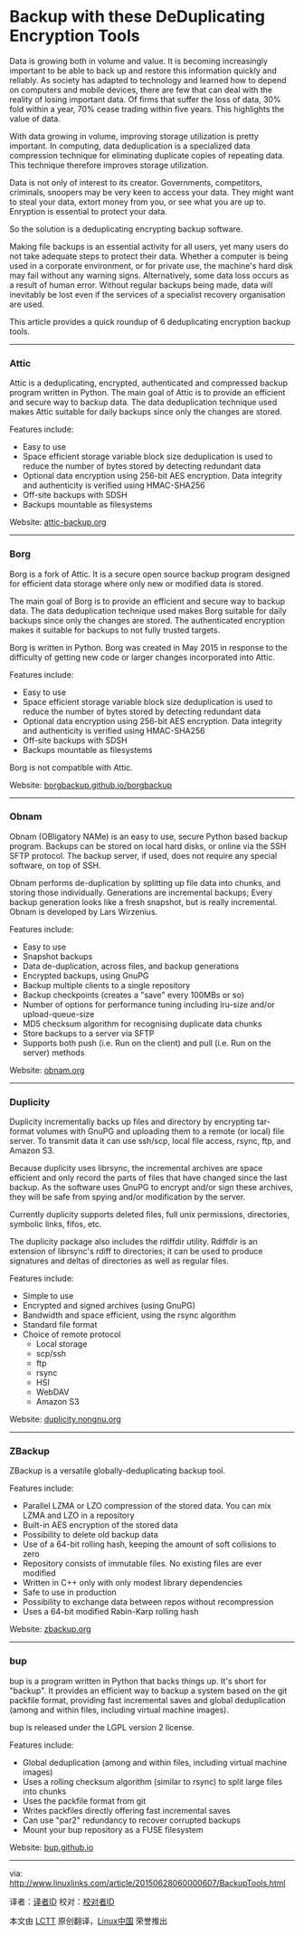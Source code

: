Backup with these DeDuplicating Encryption Tools
================================================================================
Data is growing both in volume and value. It is becoming increasingly important to be able to back up and restore this information quickly and reliably. As society has adapted to technology and learned how to depend on computers and mobile devices, there are few that can deal with the reality of losing important data. Of firms that suffer the loss of data, 30% fold within a year, 70% cease trading within five years. This highlights the value of data.

With data growing in volume, improving storage utilization is pretty important. In computing, data deduplication is a specialized data compression technique for eliminating duplicate copies of repeating data. This technique therefore improves storage utilization.

Data is not only of interest to its creator. Governments, competitors, criminals, snoopers may be very keen to access your data. They might want to steal your data, extort money from you, or see what you are up to. Enryption is essential to protect your data.

So the solution is a deduplicating encrypting backup software.

Making file backups is an essential activity for all users, yet many users do not take adequate steps to protect their data. Whether a computer is being used in a corporate environment, or for private use, the machine's hard disk may fail without any warning signs. Alternatively, some data loss occurs as a result of human error. Without regular backups being made, data will inevitably be lost even if the services of a specialist recovery organisation are used.

This article provides a quick roundup of 6 deduplicating encryption backup tools. 

----------

### Attic ###

Attic is a deduplicating, encrypted, authenticated and compressed backup program written in Python. The main goal of Attic is to provide an efficient and secure way to backup data. The data deduplication technique used makes Attic suitable for daily backups since only the changes are stored. 

Features include: 

- Easy to use
- Space efficient storage variable block size deduplication is used to reduce the number of bytes stored by detecting redundant data
- Optional data encryption using 256-bit AES encryption. Data integrity and authenticity is verified using HMAC-SHA256
- Off-site backups with SDSH
- Backups mountable as filesystems

Website: [attic-backup.org][1]

----------

### Borg ###

Borg is a fork of Attic. It is a secure open source backup program designed for efficient data storage where only new or modified data is stored.

The main goal of Borg is to provide an efficient and secure way to backup data. The data deduplication technique used makes Borg suitable for daily backups since only the changes are stored. The authenticated encryption makes it suitable for backups to not fully trusted targets.

Borg is written in Python. Borg was created in May 2015 in response to the difficulty of getting new code or larger changes incorporated into Attic.

Features include:

- Easy to use
- Space efficient storage variable block size deduplication is used to reduce the number of bytes stored by detecting redundant data
- Optional data encryption using 256-bit AES encryption. Data integrity and authenticity is verified using HMAC-SHA256
- Off-site backups with SDSH
- Backups mountable as filesystems

Borg is not compatible with Attic.

Website: [borgbackup.github.io/borgbackup][2]

----------

### Obnam ###

Obnam (OBligatory NAMe) is an easy to use, secure Python based backup program. Backups can be stored on local hard disks, or online via the SSH SFTP protocol. The backup server, if used, does not require any special software, on top of SSH.

Obnam performs de-duplication by splitting up file data into chunks, and storing those individually. Generations are incremental backups; Every backup generation looks like a fresh snapshot, but is really incremental. Obnam is developed by Lars Wirzenius.

Features include:

- Easy to use
- Snapshot backups
- Data de-duplication, across files, and backup generations
- Encrypted backups, using GnuPG
- Backup multiple clients to a single repository
- Backup checkpoints (creates a "save" every 100MBs or so)
- Number of options for performance tuning including lru-size and/or upload-queue-size
- MD5 checksum algorithm for recognising duplicate data chunks
- Store backups to a server via SFTP
- Supports both push (i.e. Run on the client) and pull (i.e. Run on the server) methods

Website: [obnam.org][3]

----------

### Duplicity ###

Duplicity incrementally backs up files and directory by encrypting tar-format volumes with GnuPG and uploading them to a remote (or local) file server. To transmit data it can use ssh/scp, local file access, rsync, ftp, and Amazon S3.

Because duplicity uses librsync, the incremental archives are space efficient and only record the parts of files that have changed since the last backup. As the software uses GnuPG to encrypt and/or sign these archives, they will be safe from spying and/or modification by the server.

Currently duplicity supports deleted files, full unix permissions, directories, symbolic links, fifos, etc.

The duplicity package also includes the rdiffdir utility. Rdiffdir is an extension of librsync's rdiff to directories; it can be used to produce signatures and deltas of directories as well as regular files.

Features include:

- Simple to use
- Encrypted and signed archives (using GnuPG)
- Bandwidth and space efficient, using the rsync algorithm
- Standard file format
- Choice of remote protocol
    - Local storage
    - scp/ssh
    - ftp
    - rsync
    - HSI
    - WebDAV
    - Amazon S3

Website: [duplicity.nongnu.org][4]

----------

### ZBackup ###

ZBackup is a versatile globally-deduplicating backup tool.

Features include:

- Parallel LZMA or LZO compression of the stored data. You can mix LZMA and LZO in a repository
- Built-in AES encryption of the stored data
- Possibility to delete old backup data
- Use of a 64-bit rolling hash, keeping the amount of soft collisions to zero
- Repository consists of immutable files. No existing files are ever modified
- Written in C++ only with only modest library dependencies
- Safe to use in production
- Possibility to exchange data between repos without recompression
- Uses a 64-bit modified Rabin-Karp rolling hash

Website: [zbackup.org][5]

----------

### bup ###

bup is a program written in Python that backs things up. It's short for "backup". It provides an efficient way to backup a system based on the git packfile format, providing fast incremental saves and global deduplication (among and within files, including virtual machine images).

bup is released under the LGPL version 2 license.

Features include:

- Global deduplication (among and within files, including virtual machine images)
- Uses a rolling checksum algorithm (similar to rsync) to split large files into chunks
- Uses the packfile format from git
- Writes packfiles directly offering fast incremental saves
- Can use "par2" redundancy to recover corrupted backups
- Mount your bup repository as a FUSE filesystem

Website: [bup.github.io][6]

--------------------------------------------------------------------------------

via: http://www.linuxlinks.com/article/20150628060000607/BackupTools.html

译者：[译者ID](https://github.com/译者ID)
校对：[校对者ID](https://github.com/校对者ID)

本文由 [LCTT](https://github.com/LCTT/TranslateProject) 原创翻译，[Linux中国](https://linux.cn/) 荣誉推出

[1]:https://attic-backup.org/
[2]:https://borgbackup.github.io/borgbackup/
[3]:http://obnam.org/
[4]:http://duplicity.nongnu.org/
[5]:http://zbackup.org/
[6]:https://bup.github.io/